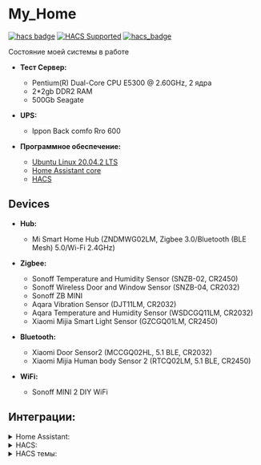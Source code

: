 # My_Home

[![hacs badge](https://img.shields.io/badge/HACS-Default-orange.svg)](https://github.com/custom-components/hacs)
[![HACS Supported](https://img.shields.io/badge/HACS-Supported-green.svg)](https://hacs.xyz)
[![hacs_badge](https://img.shields.io/badge/HACS-Custom-orange.svg)](https://github.com/custom-components/hacs)

Состояние моей системы в работе


- **Тест Сервер:**

  - Pentium(R) Dual-Core CPU E5300 @ 2.60GHz, 2 ядра
  - 2*2gb DDR2 RAM
  - 500Gb Seagate

- **UPS:**
  - Ippon Back comfo Rro 600

- **Программное обеспечение:** 

  - [Ubuntu Linux 20.04.2 LTS](https://releases.ubuntu.com/20.04/)
  - [Home Assistant core](https://www.home-assistant.io/installation/linux#install-home-assistant-core)
  - [HACS](https://hacs.xyz/)

## Devices
- **Hub:**
  - Mi Smart Home Hub (ZNDMWG02LM, Zigbee 3.0/Bluetooth (BLE Mesh) 5.0/Wi-Fi 2.4GHz)

- **Zigbee:**
  - Sonoff Temperature and Humidity Sensor (SNZB-02, CR2450)
  - Sonoff Wireless Door and Window Sensor (SNZB-04, CR2032)
  - Sonoff ZB MINI
  - Aqara Vibration Sensor (DJT11LM, CR2032)
  - Aqara Temperature and Humidity Sensor (WSDCGQ11LM, CR2032)
  - Xiaomi Mijia Smart Light Sensor (GZCGQ01LM, CR2450)

- **Bluetooth:**
  - Xiaomi Door Sensor2 (MCCGQ02HL, 5.1 BLE, CR2032)
  - Xiaomi Mijia Human body Sensor 2 (RTCQ02LM, 5.1 BLE, CR2450)

- **WiFi:**
  - Sonoff MINI 2 DIY WiFi

## Интеграции:
<details><summary>Home Assistant:</summary>
<p>

  * [Zigbee Home Automation](https://www.home-assistant.io/integrations/zha/)
  * [AirVisual Cloud API](https://www.home-assistant.io/integrations/airvisual)
  * [Google Cast](https://www.home-assistant.io/integrations/cast)
  * [Meteorologisk institutt (Met.no)](https://www.home-assistant.io/integrations/met)
  * [MQTT](https://www.home-assistant.io/integrations/mqtt)
  * [Network UPS Tools (NUT)](https://www.home-assistant.io/integrations/nut)
  * [OpenWeatherMap](https://www.home-assistant.io/integrations/openweathermap)
  * [Plex Media Server](https://www.home-assistant.io/integrations/plex)
  * [Samsung Smart TV](https://www.home-assistant.io/integrations/samsungtv)
  * [Speedtest.net](https://www.home-assistant.io/integrations/speedtestdotnet)
  * [UPnP/IGD](https://www.home-assistant.io/integrations/upnp)
  * [Zigbee Home Automation](https://www.home-assistant.io/integrations/zha)
  * [Local IP Address](https://www.home-assistant.io/integrations/local_ip)
  * [Mobile App](https://www.home-assistant.io/integrations/mobile_app)
  * [Shopping List](https://www.home-assistant.io/integrations/shopping_list)
  * [Certificate Expiry](https://www.home-assistant.io/integrations/cert_expiry)
  
  

</p>
</details>
  

<details><summary>HACS:</summary>
<p>


  * [Xiaomi Gateway 3](https://github.com/AlexxIT/XiaomiGateway3)
  * [SonoffLAN](https://github.com/AlexxIT/SonoffLAN)
  * [YandexStation](https://github.com/AlexxIT/YandexStation)
  
  * [StartTime](https://github.com/AlexxIT/StartTime)
  * [MorphNumbers](https://github.com/AlexxIT/MorphNumbers)
  * [PythonScriptsPro](https://github.com/AlexxIT/PythonScriptsPro)
  
  * [Alarmo](https://github.com/nielsfaber/alarmo)

  * [scheduler-component](https://github.com/nielsfaber/scheduler-component)





  * [hass-lkcomu-interrao (ЕЛК ЖКХ «Интер РАО»)](https://github.com/alryaz/hass-lkcomu-interrao)

  * [Scheduler-component](https://github.com/nielsfaber/scheduler-component)
  * [Sensor.yandex_maps](https://github.com/custom-components/sensor.yandex_maps)
  * [irrigation_unlimited](https://github.com/rgc99/irrigation_unlimited)
  * [yandex_smart_home](https://github.com/dmitry-k/yandex_smart_home)



  * [weather-card](https://github.com/bramkragten/weather-card)
  * [flex-table-card](https://github.com/custom-cards/flex-table-card)
  * [mini-graph-card](https://github.com/kalkih/mini-graph-card)
  * [lovelace-auto-entities](https://github.com/thomasloven/lovelace-auto-entities)
  * [mini-media-player](https://github.com/kalkih/mini-media-player)
  * [scheduler-card](https://github.com/nielsfaber/scheduler-card)
  * [stack-in-card](https://github.com/custom-cards/stack-in-card)
  * [battery-state-card](https://github.com/maxwroc/battery-state-card)
  * [hass-bha-icons](https://github.com/hulkhaugen/hass-bha-icons)
  * [ha-lovelace-elapsed-time-card](https://github.com/kirbo/ha-lovelace-elapsed-time-card)
  * [lovelace-tempometer-gauge-card](https://github.com/SNoof85/lovelace-tempometer-gauge-card)
  * [air-visual-card](https://github.com/dnguyen800/air-visual-card)
  * [ha-yandex-icons](https://github.com/iswitch/ha-yandex-icons)
  * [simple-thermostat](https://github.com/nervetattoo/simple-thermostat)
  * [vertical-stack-in-card](https://github.com/ofekashery/vertical-stack-in-card)
  * [mini-humidifier](https://github.com/artem-sedykh/mini-humidifier)
  * [lovelace-multiple-entity-row](https://github.com/benct/lovelace-multiple-entity-row)
  * [logbook-card](https://github.com/royto/logbook-card)

  * [home-assistant-sun-card](https://github.com/AitorDB/home-assistant-sun-card)
  * [zha-network-card](https://github.com/dmulcahey/zha-network-card)
  * [apexcharts-card](https://github.com/RomRider/apexcharts-card#yaxis-options-multi-y-axis)
  * [lovelace-fold-entity-row](https://github.com/thomasloven/lovelace-fold-entity-row)
  * [lovelace-layout-card](https://github.com/thomasloven/lovelace-layout-card)

  * [hass-yandex-music-browser](https://github.com/alryaz/hass-yandex-music-browser)
  * [hass-moscow-pgu](https://github.com/alryaz/hass-moscow-pgu)
  * [SamsungTV Tizen](https://github.com/jaruba/ha-samsungtv-tizen)
  * [button-card](https://github.com/custom-cards/button-card)
  * [timer-bar-card](https://github.com/rianadon/timer-bar-card)
  * [hass-node-red](https://github.com/zachowj/hass-node-red)
  * [lovelace-card-mod](https://github.com/thomasloven/lovelace-card-mod)
  * [ha-gismeteo](https://github.com/Limych/ha-gismeteo)
  * [simple-weather-card](https://github.com/kalkih/simple-weather-card)
  * [slider-button-card](https://github.com/mattieha/slider-button-card)


  
</p>
</details>
  

  
  
  
<details><summary>HACS темы:</summary>
<p>
  
</p>
</details>








